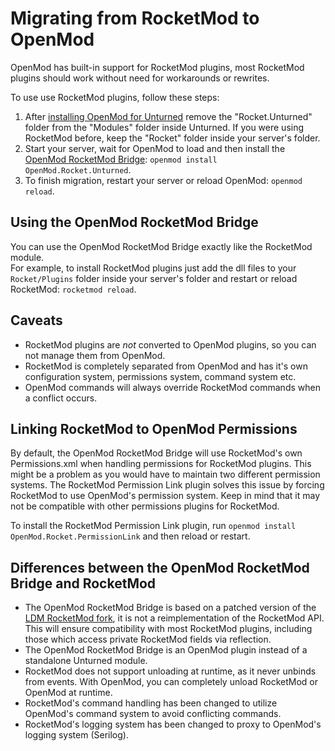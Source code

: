 # Migrating from RocketMod to OpenMod

OpenMod has built-in support for RocketMod plugins, most RocketMod plugins should work without need for workarounds or rewrites. 

To use use RocketMod plugins, follow these steps:

1. After [installing OpenMod for Unturned](../installation/unturned.md) remove the "Rocket.Unturned" folder from the "Modules" folder inside Unturned. If you were using RocketMod before, keep the "Rocket" folder inside your server's folder.
2. Start your server, wait for OpenMod to load and then install the [OpenMod RocketMod Bridge](https://github.com/openmod/openmod/tree/master/unturned/rocketmod): `openmod install OpenMod.Rocket.Unturned`.
3. To finish migration, restart your server or reload OpenMod: `openmod reload`.

## Using the OpenMod RocketMod Bridge
You can use the OpenMod RocketMod Bridge exactly like the RocketMod module.  
For example, to install RocketMod plugins just add the dll files to your `Rocket/Plugins` folder inside your server's folder and restart or reload RocketMod: `rocketmod reload`.

## Caveats
- RocketMod plugins are *not* converted to OpenMod plugins, so you can not manage them from OpenMod.
- RocketMod is completely separated from OpenMod and has it's own configuration system, permissions system, command system etc. 
- OpenMod commands will always override RocketMod commands when a conflict occurs.

## Linking RocketMod to OpenMod Permissions
By default, the OpenMod RocketMod Bridge will use RocketMod's own Permissions.xml when handling permissions for RocketMod plugins. This might be a problem as you would have to maintain two different permission systems. The RocketMod Permission Link plugin solves this issue by forcing RocketMod to use OpenMod's permission system. Keep in mind that it may not be compatible with other permissions plugins for RocketMod.

To install the RocketMod Permission Link plugin, run `openmod install OpenMod.Rocket.PermissionLink` and then reload or restart.

## Differences between the OpenMod RocketMod Bridge and RocketMod
* The OpenMod RocketMod Bridge is based on a patched version of the [LDM RocketMod fork](https://github.com/SmartlyDressedGames/Legally-Distinct-Missile), it is not a reimplementation of the RocketMod API. This will ensure compatibility with most RocketMod plugins, including those which access private RocketMod fields via reflection.
* The OpenMod RocketMod Bridge is an OpenMod plugin instead of a standalone Unturned module.
* RocketMod does not support unloading at runtime, as it never unbinds from events. With OpenMod, you can completely unload RocketMod or OpenMod at runtime.
* RocketMod's command handling has been changed to utilize OpenMod's command system to avoid conflicting commands.
* RocketMod's logging system has been changed to proxy to OpenMod's logging system (Serilog).